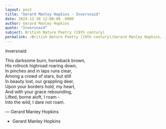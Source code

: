 ```yaml
---
layout: post
title: "Gerard Manley Hopkins - Inversnaid"
date: 2024-12-30 12:00:00 -0000
author: Gerard Manley Hopkins
quote: "Inversnaid"
subject: British Nature Poetry (19th century)
permalink: /British Nature Poetry (19th century)/Gerard Manley Hopkins/Gerard Manley Hopkins - Inversnaid
---
```


Inversnaid

This darksome burn, horseback brown,  
His rollrock highroad roaring down,  
In pinches and in laps runs clear,  
Among a crowd of stars, but still  
In beauty lost, our grappling deer,  
Upon your borders hold, my heart,  
And with your grace rebounding,  
Lifted, borne aloft, I roam -  
Into the wild, I dare not roam.

— Gerard Manley Hopkins

- Gerard Manley Hopkins
